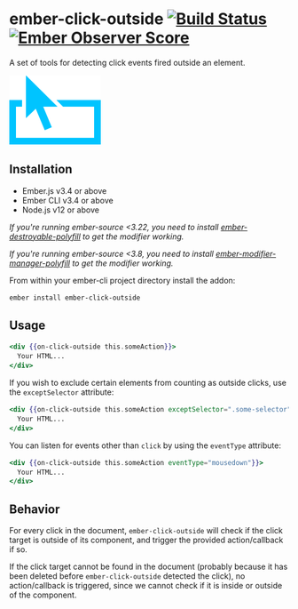 # ember-click-outside [![Build Status](https://travis-ci.org/zeppelin/ember-click-outside.svg)](https://travis-ci.org/zeppelin/ember-click-outside) [![Ember Observer Score](http://emberobserver.com/badges/ember-click-outside.svg)](http://emberobserver.com/addons/ember-click-outside)

A set of tools for detecting click events fired outside an element.

![click outside logo](click-outside-logo.png)

## Installation

* Ember.js v3.4 or above
* Ember CLI v3.4 or above
* Node.js v12 or above

*If you're running ember-source <3.22, you need to install [ember-destroyable-polyfill](https://github.com/ember-polyfills/ember-destroyable-polyfill) to get the modifier working.*

*If you're running ember-source <3.8, you need to install [ember-modifier-manager-polyfill](https://github.com/rwjblue/ember-modifier-manager-polyfill) to get the modifier working.*


From within your ember-cli project directory install the addon:
```bash
ember install ember-click-outside
```

## Usage

```hbs
<div {{on-click-outside this.someAction}}>
  Your HTML...
</div>
```

If you wish to exclude certain elements from counting as outside clicks, use
the `exceptSelector` attribute:

```hbs
<div {{on-click-outside this.someAction exceptSelector=".some-selector"}}>
  Your HTML...
</div>
```

You can listen for events other than `click` by using the `eventType` attribute:

```hbs
<div {{on-click-outside this.someAction eventType="mousedown"}}>
  Your HTML...
</div>
```

## Behavior

For every click in the document, `ember-click-outside` will check if the click target is outside of its component, and trigger the provided action/callback if so.

If the click target cannot be found in the document (probably because it has been deleted before `ember-click-outside` detected the click), no action/callback is triggered, since we cannot check if it is inside or outside of the component.
